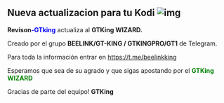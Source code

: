 ## Nueva actualizacion para tu Kodi                                                                                                    ![img](https://i.imgur.com/c7MQyVN.png)

**Revison**<span style="color:blue">**-GTking**</span> actualiza al **GTKing WIZARD.**

Creado por el grupo **BEELINK/GT-KING / GTKINGPRO/GT1** de Telegram. 

Para toda la información entrar en https://t.me/beelinkking

Esperamos que sea de su agrado y que sigas apostando por el <span style="color:green">**GTKing WIZARD**</span>

Gracias de parte del equipo! **GTKing**

